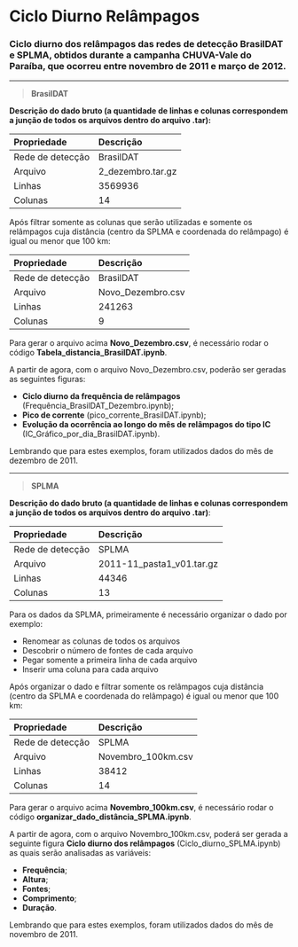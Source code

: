 # Ciclo Diurno Relâmpagos

### Ciclo diurno dos relâmpagos das redes de detecção BrasilDAT e SPLMA, obtidos durante a campanha CHUVA-Vale do Paraíba, que ocorreu entre novembro de 2011 e março de 2012.

---

> **BrasilDAT**


**Descrição do dado bruto (a quantidade de linhas e colunas correspondem a junção de todos os arquivos dentro do arquivo .tar):**


| Propriedade                        | Descrição   |
| :--------------------------------- |:------------|
| Rede de detecção                   | BrasilDAT   |
| Arquivo                            | 2_dezembro.tar.gz |
| Linhas                             | 3569936         |
| Colunas                            | 14  |

Após filtrar somente as colunas que serão utilizadas e somente os relâmpagos cuja distância (centro da SPLMA e coordenada do relâmpago) é igual ou menor que 100 km:


| Propriedade                        | Descrição   |
| :--------------------------------- |:------------|
| Rede de detecção                   | BrasilDAT   |
| Arquivo                            | Novo_Dezembro.csv |
| Linhas                             | 241263         |
| Colunas                            | 9 |

Para gerar o arquivo acima **Novo_Dezembro.csv**, é necessário rodar o código **Tabela_distancia_BrasilDAT.ipynb**.

A partir de agora, com o arquivo Novo_Dezembro.csv, poderão ser geradas as seguintes figuras:

* **Ciclo diurno da frequência de relâmpagos** (Frequência_BrasilDAT_Dezembro.ipynb);
* **Pico de corrente** (pico_corrente_BrasilDAT.ipynb);
* **Evolução da ocorrência ao longo do mês de relâmpagos do tipo IC** (IC_Gráfico_por_dia_BrasilDAT.ipynb).

Lembrando que para estes exemplos, foram utilizados dados do mês de dezembro de 2011. 

---


> **SPLMA**

**Descrição do dado bruto (a quantidade de linhas e colunas correspondem a junção de todos os arquivos dentro do arquivo .tar)**:


| Propriedade                        | Descrição   |
| :--------------------------------- |:------------|
| Rede de detecção                   | SPLMA   |
| Arquivo                            | 2011-11_pasta1_v01.tar.gz |
| Linhas                             | 44346         |
| Colunas                            | 13  |

Para os dados da SPLMA, primeiramente é necessário organizar o dado por exemplo:

* Renomear as colunas de todos os arquivos
* Descobrir o número de fontes de cada arquivo
* Pegar somente a primeira linha de cada arquivo
* Inserir uma coluna para cada arquivo

Após organizar o dado e filtrar somente os relâmpagos cuja distância (centro da SPLMA e coordenada do relâmpago) é igual ou menor que 100 km:

| Propriedade                        | Descrição   |
| :--------------------------------- |:------------|
| Rede de detecção                   | SPLMA   |
| Arquivo                            | Novembro_100km.csv |
| Linhas                             | 38412          |
| Colunas                            | 14 |


Para gerar o arquivo acima **Novembro_100km.csv**, é necessário rodar o código **organizar_dado_distância_SPLMA.ipynb**.

A partir de agora, com o arquivo Novembro_100km.csv, poderá ser gerada a seguinte figura **Ciclo diurno dos relâmpagos** (Ciclo_diurno_SPLMA.ipynb) as quais serão analisadas as variáveis: 

* **Frequência**;
* **Altura**;
* **Fontes**;
* **Comprimento**;
* **Duração**.

Lembrando que para estes exemplos, foram utilizados dados do mês de novembro de 2011.

